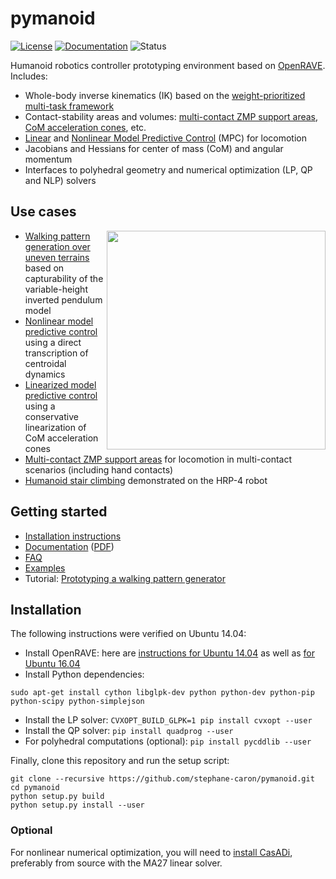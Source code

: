 # pymanoid

[![License](https://img.shields.io/badge/License-GPL-green.svg)](https://opensource.org/licenses/GPL-3.0)
[![Documentation](https://img.shields.io/badge/documentation-online-brightgreen?logo=read-the-docs&style=flat)](https://scaron.info/doc/pymanoid/)
![Status](https://img.shields.io/badge/status-archive-lightgrey.svg)

Humanoid robotics controller prototyping environment based on
[OpenRAVE](https://github.com/rdiankov/openrave). Includes:

- Whole-body inverse kinematics (IK) based on the
  [weight-prioritized multi-task framework](https://scaron.info/teaching/inverse-kinematics.html)
- Contact-stability areas and volumes:
  [multi-contact ZMP support areas](https://scaron.info/publications/tro-2016.html),
  [CoM acceleration cones](https://scaron.info/publications/humanoids-2016.html), etc.
- [Linear](https://scaron.info/publications/humanoids-2016.html) and
  [Nonlinear Model Predictive Control](https://scaron.info/publications/iros-2017.html)
  (MPC) for locomotion
- Jacobians and Hessians for center of mass (CoM) and angular momentum
- Interfaces to polyhedral geometry and numerical optimization (LP, QP and NLP) solvers

## Use cases

<img src="doc/src/images/logo.png" width="350" align="right" />

- [Walking pattern generation over uneven terrains](https://github.com/stephane-caron/capture-walkgen)
  based on capturability of the variable-height inverted pendulum model
- [Nonlinear model predictive control](https://github.com/stephane-caron/fip-walkgen)
  using a direct transcription of centroidal dynamics
- [Linearized model predictive control](https://github.com/stephane-caron/multi-contact-walkgen)
  using a conservative linearization of CoM acceleration cones
- [Multi-contact ZMP support areas](https://github.com/stephane-caron/multi-contact-zmp)
  for locomotion in multi-contact scenarios (including hand contacts)
- [Humanoid stair climbing](https://github.com/stephane-caron/quasistatic-stair-climbing)
  demonstrated on the HRP-4 robot

## Getting started

- [Installation instructions](#installation)
- [Documentation](https://scaron.info/doc/pymanoid/) ([PDF](https://scaron.info/doc/pymanoid/pymanoid.pdf))
- [FAQ](https://github.com/stephane-caron/pymanoid/wiki/Frequently-Asked-Questions)
- [Examples](/examples)
- Tutorial: [Prototyping a walking pattern generator](https://scaron.info/teaching/prototyping-a-walking-pattern-generator.html)

## Installation

The following instructions were verified on Ubuntu 14.04:

- Install OpenRAVE: here are [instructions for Ubuntu 14.04](https://scaron.info/teaching/installing-openrave-on-ubuntu-14.04.html) as well as [for Ubuntu 16.04](https://scaron.info/teaching/installing-openrave-on-ubuntu-16.04.html)
- Install Python dependencies:
```
sudo apt-get install cython libglpk-dev python python-dev python-pip python-scipy python-simplejson
```
- Install the LP solver: ``CVXOPT_BUILD_GLPK=1 pip install cvxopt --user``
- Install the QP solver: ``pip install quadprog --user``
- For polyhedral computations (optional): ``pip install pycddlib --user``

Finally, clone this repository and run the setup script:
```
git clone --recursive https://github.com/stephane-caron/pymanoid.git
cd pymanoid
python setup.py build
python setup.py install --user
```

### Optional

For nonlinear numerical optimization, you will need to [install
CasADi](https://github.com/casadi/casadi/wiki/InstallationLinux), preferably
from source with the MA27 linear solver.
